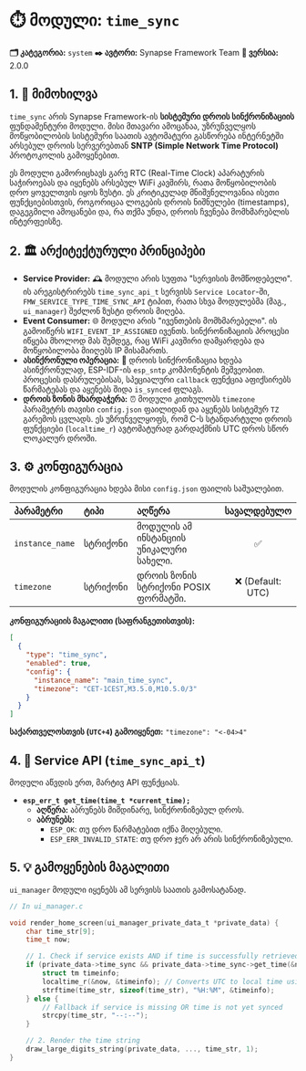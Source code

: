 # ⏱️ მოდული: `time_sync`

**🗂️ კატეგორია:** `system`
**✒️ ავტორი:** Synapse Framework Team
**🔖 ვერსია:** 2.0.0

## 1. 📜 მიმოხილვა

`time_sync` არის Synapse Framework-ის **სისტემური დროის სინქრონიზაციის** ფუნდამენტური მოდული. მისი მთავარი ამოცანაა, უზრუნველყოს მოწყობილობის სისტემური საათის ავტომატური გასწორება ინტერნეტში არსებულ დროის სერვერებთან **SNTP (Simple Network Time Protocol)** პროტოკოლის გამოყენებით.

ეს მოდული გამორიცხავს გარე RTC (Real-Time Clock) აპარატურის საჭიროებას და იყენებს არსებულ WiFi კავშირს, რათა მოწყობილობის დრო ყოველთვის იყოს ზუსტი. ეს კრიტიკულად მნიშვნელოვანია ისეთი ფუნქციებისთვის, როგორიცაა ლოგების დროის ნიშნულები (timestamps), დაგეგმილი ამოცანები და, რა თქმა უნდა, დროის ჩვენება მომხმარებლის ინტერფეისზე.

## 2. 🏛️ არქიტექტურული პრინციპები

- **Service Provider:** 🕰️ მოდული არის სუფთა "სერვისის მომწოდებელი". ის არეგისტრირებს `time_sync_api_t` სერვისს `Service Locator`-ში, `FMW_SERVICE_TYPE_TIME_SYNC_API` ტიპით, რათა სხვა მოდულებმა (მაგ., `ui_manager`) შეძლონ ზუსტი დროის მიღება.
- **Event Consumer:** 🌐 მოდული არის "ივენთების მომხმარებელი". ის გამოიწერს `WIFI_EVENT_IP_ASSIGNED` ივენთს. სინქრონიზაციის პროცესი იწყება მხოლოდ მას შემდეგ, რაც WiFi კავშირი დამყარდება და მოწყობილობა მიიღებს IP მისამართს.
- **ასინქრონული ოპერაცია:** 🔄 დროის სინქრონიზაცია ხდება ასინქრონულად, ESP-IDF-ის `esp_sntp` კომპონენტის მეშვეობით. პროცესის დასრულებისას, სპეციალური `callback` ფუნქცია აფიქსირებს წარმატებას და აყენებს შიდა `is_synced` ფლაგს.
- **დროის ზონის მხარდაჭერა:** ⏰ მოდული კითხულობს `timezone` პარამეტრს თავისი `config.json` ფაილიდან და აყენებს სისტემურ `TZ` გარემოს ცვლადს. ეს უზრუნველყოფს, რომ C-ს სტანდარტული დროის ფუნქციები (`localtime_r`) ავტომატურად გარდაქმნის UTC დროს სწორ ლოკალურ დროში.

## 3. ⚙️ კონფიგურაცია

მოდულის კონფიგურაცია ხდება მისი `config.json` ფაილის საშუალებით.

| პარამეტრი | ტიპი | აღწერა | სავალდებულო |
| :--- | :--- | :--- | :---: |
| `instance_name` | სტრიქონი | მოდულის ამ ინსტანციის უნიკალური სახელი. | ✅ |
| `timezone` | სტრიქონი | დროის ზონის სტრიქონი POSIX ფორმატში. | ❌ (Default: UTC) |

**კონფიგურაციის მაგალითი (საფრანგეთისთვის):**

```json
[
  {
    "type": "time_sync",
    "enabled": true,
    "config": {
      "instance_name": "main_time_sync",
      "timezone": "CET-1CEST,M3.5.0,M10.5.0/3"
    }
  }
]
```

**საქართველოსთვის (`UTC+4`) გამოიყენეთ:** `"timezone": "<-04>4"`

## 4. 🔌 Service API (`time_sync_api_t`)

მოდული აწვდის ერთ, მარტივ API ფუნქციას.

- **`esp_err_t get_time(time_t *current_time);`**
  - **აღწერა:** აბრუნებს მიმდინარე, სინქრონიზებულ დროს.
  - **აბრუნებს:**
    - `ESP_OK`: თუ დრო წარმატებით იქნა მიღებული.
    - `ESP_ERR_INVALID_STATE`: თუ დრო ჯერ არ არის სინქრონიზებული.

## 5. 💡 გამოყენების მაგალითი

`ui_manager` მოდული იყენებს ამ სერვისს საათის გამოსატანად.

```c
// In ui_manager.c

void render_home_screen(ui_manager_private_data_t *private_data) {
    char time_str[9];
    time_t now;

    // 1. Check if service exists AND if time is successfully retrieved
    if (private_data->time_sync && private_data->time_sync->get_time(&now) == ESP_OK) {
        struct tm timeinfo;
        localtime_r(&now, &timeinfo); // Converts UTC to local time using TZ variable
        strftime(time_str, sizeof(time_str), "%H:%M", &timeinfo);
    } else {
        // Fallback if service is missing OR time is not yet synced
        strcpy(time_str, "--:--");
    }

    // 2. Render the time string
    draw_large_digits_string(private_data, ..., time_str, 1);
}
```
